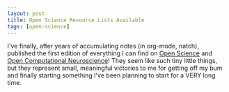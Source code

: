```yaml
---
layout: post
title: Open Science Resource Lists Available
tags: [open-science]
---
```


I've finally, after years of accumulating notes (in org-mode, natch), published 
the first edition of everything I can find on [Open 
Science](https://github.com/asoplata/open-science-resources) and [Open 
Computational 
Neuroscience](https://github.com/asoplata/open-computational-neuroscience-resources)! 
They seem like such tiny little things, but they represent small, meaningful 
victories to me for getting off my bum and finally starting something I've been 
planning to start for a VERY long time.
